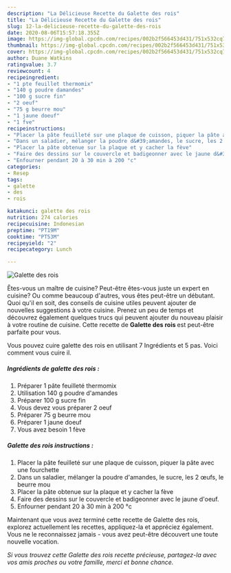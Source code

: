 ```yaml
---
description: "La Délicieuse Recette du Galette des rois"
title: "La Délicieuse Recette du Galette des rois"
slug: 12-la-delicieuse-recette-du-galette-des-rois
date: 2020-08-06T15:57:18.355Z
image: https://img-global.cpcdn.com/recipes/002b2f566453d431/751x532cq70/galette-des-rois-photo-principale-de-la-recette.jpg
thumbnail: https://img-global.cpcdn.com/recipes/002b2f566453d431/751x532cq70/galette-des-rois-photo-principale-de-la-recette.jpg
cover: https://img-global.cpcdn.com/recipes/002b2f566453d431/751x532cq70/galette-des-rois-photo-principale-de-la-recette.jpg
author: Duane Watkins
ratingvalue: 3.7
reviewcount: 4
recipeingredient:
- "1 pte feuillet thermomix"
- "140 g poudre damandes"
- "100 g sucre fin"
- "2 oeuf"
- "75 g beurre mou"
- "1 jaune doeuf"
- "1 fve"
recipeinstructions:
- "Placer la pâte feuilleté sur une plaque de cuisson, piquer la pâte avec une fourchette"
- "Dans un saladier, mélanger la poudre d&#39;amandes, le sucre, les 2 œufs, le beurre mou"
- "Placer la pâte obtenue sur la plaque et y cacher la fève"
- "Faire des dessins sur le couvercle et badigeonner avec le jaune d&#39;oeuf."
- "Enfourner pendant 20 à 30 min à 200 °c"
categories:
- Resep
tags:
- galette
- des
- rois

katakunci: galette des rois 
nutrition: 274 calories
recipecuisine: Indonesian
preptime: "PT19M"
cooktime: "PT53M"
recipeyield: "2"
recipecategory: Lunch

---
```



![Galette des rois](https://img-global.cpcdn.com/recipes/002b2f566453d431/751x532cq70/galette-des-rois-photo-principale-de-la-recette.jpg)

Êtes-vous un maître de cuisine? Peut-être êtes-vous juste un expert en cuisine? Ou comme beaucoup d'autres, vous êtes peut-être un débutant. Quoi qu'il en soit, des conseils de cuisine utiles peuvent ajouter de nouvelles suggestions à votre cuisine. Prenez un peu de temps et découvrez également quelques trucs qui peuvent ajouter du nouveau plaisir à votre routine de cuisine. Cette recette de <strong> Galette des rois </strong> est peut-être parfaite pour vous.

<!--inarticleads1-->

Vous pouvez cuire galette des rois en utilisant 7 Ingrédients et 5 pas. Voici comment vous cuire il.

##### Ingrédients de galette des rois :

1. Préparer 1 pâte feuilleté thermomix
1. Utilisation 140 g poudre d&#39;amandes
1. Préparer 100 g sucre fin
1. Vous devez vous préparer 2 oeuf
1. Préparer 75 g beurre mou
1. Préparer 1 jaune doeuf
1. Vous avez besoin 1 fève




<!--inarticleads2-->

##### Galette des rois instructions :

1. Placer la pâte feuilleté sur une plaque de cuisson, piquer la pâte avec une fourchette
1. Dans un saladier, mélanger la poudre d&#39;amandes, le sucre, les 2 œufs, le beurre mou
1. Placer la pâte obtenue sur la plaque et y cacher la fève
1. Faire des dessins sur le couvercle et badigeonner avec le jaune d&#39;oeuf.
1. Enfourner pendant 20 à 30 min à 200 °c




<!--inarticleads1-->

<p>
Maintenant que vous avez terminé cette recette de Galette des rois, explorez actuellement les recettes, appliquez-la et appréciez également. Vous ne le reconnaissez jamais - vous avez peut-être découvert une toute nouvelle vocation.
</p>

<p>
<i>Si vous trouvez cette Galette des rois recette précieuse, partagez-la avec vos amis proches ou votre famille, merci et bonne chance.</i>
</p>

